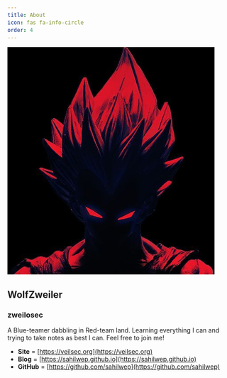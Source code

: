 ```yaml
---
title: About
icon: fas fa-info-circle
order: 4
---
```


![Zweilosec's Github logo](../assets/img/icon.jpg?)

## WolfZweiler
### zweilosec
A Blue-teamer dabbling in Red-team land. Learning everything I can and trying to take notes as best I can. Feel free to join me!

* **Site** =          [https://veilsec.org](https://veilsec.org)
* **Blog** =          [https://sahilwep.github.io](https://sahilwep.github.io)
* **GitHub** =        [https://github.com/sahilwep](https://github.com/sahilwep)

